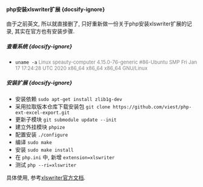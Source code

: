 #### php安装xlswriter扩展 {docsify-ignore}

由于之前英文, 所以就直接删了, 只好重新做一份关于php安装xlswriter扩展的记录, 其实在官方也有安装步骤.

##### 查看系统 {docsify-ignore}
* `uname -a` <font color=gray size=2>Linux speauty-computer 4.15.0-76-generic #86-Ubuntu SMP Fri Jan 17 17:24:28 UTC 2020 x86_64 x86_64 x86_64 GNU/Linux
</font>

##### 安装扩展 {docsify-ignore}
* 安装依赖 `sudo apt-get install zlib1g-dev`
* 采用拉取版本仓库下载安装包 `git clone https://github.com/viest/php-ext-excel-export.git`
* 更新子模块 `git submodule update --init`
* 建立外挂模块 `phpize`
* 配置安装 `./configure`
* 编译 `sudo make`
* 安装 `sudo make install`
* 在 `php.ini` 中, 新增 `extension=xlswriter`
* 测试 `php --ri=xlswriter`

具体使用, 参考[xlswriter官方文档](https://xlswriter-docs.viest.me/).